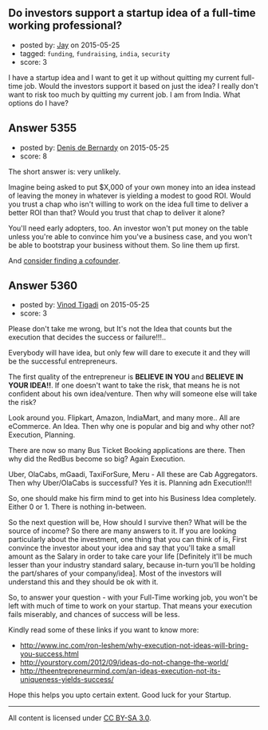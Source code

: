 ## Do investors support a startup idea of a full-time working professional?

- posted by: [Jay](https://stackexchange.com/users/1837303/jay) on 2015-05-25
- tagged: `funding`, `fundraising`, `india`, `security`
- score: 3

I have a startup idea and I want to get it up without quitting my current full-time job. Would the investors support it based on just the idea? I really don't want to risk too much by quitting my current job. I am from India. What options do I have? 


## Answer 5355

- posted by: [Denis de Bernardy](https://stackexchange.com/users/182468/denis-de-bernardy) on 2015-05-25
- score: 8

The short answer is: very unlikely.

Imagine being asked to put $X,000 of your own money into an idea instead of leaving the money in whatever is yielding a modest to good ROI. Would you trust a chap who isn't willing to work on the idea full time to deliver a better ROI than that? Would you trust that chap to deliver it alone?

You'll need early adopters, too. An investor won't put money on the table unless you're able to convince him you've a business case, and you won't be able to bootstrap your business without them. So line them up first.

And [consider finding a cofounder](https://startups.stackexchange.com/questions/3666/is-it-feasible-to-launch-an-app-working-alone).


## Answer 5360

- posted by: [Vinod Tigadi](https://stackexchange.com/users/6152446/vinod-tigadi) on 2015-05-25
- score: 3

Please don't take me wrong, but It's not the Idea that counts but the execution that decides the success or failure!!!..

Everybody will have idea, but only few will dare to execute it and they will be the successful entrepreneurs.

The first quality of the entrepreneur is **BELIEVE IN YOU** and **BELIEVE IN YOUR IDEA!!**. If one doesn't want to take the risk, that means he is not confident about his own idea/venture. Then why will someone else will take the risk?

Look around you. Flipkart, Amazon, IndiaMart, and many more.. All are eCommerce. An Idea. Then why one is popular and big and why other not? Execution, Planning.

There are now so many Bus Ticket Booking applications are there. Then why did the RedBus become so big? Again Execution.

Uber, OlaCabs, mGaadi, TaxiForSure, Meru - All these are Cab Aggregators. Then why Uber/OlaCabs is successful? Yes it is. Planning adn Execution!!!

So, one should make his firm mind to get into his Business Idea completely. Either 0 or 1. There is nothing in-between. 

So the next question will be, How should I survive then? What will be the source of income? So there are many answers to it. If you are looking particularly about the investment, one thing that you can think of is, First convince the investor about your idea and say that you'll take a small amount as the Salary in order to take care your life [Definitely it'll be much lesser than your industry standard salary, because in-turn you'll be holding the part/shares of your company/idea]. Most of the investors will understand this and they should be ok with it.

So, to answer your question - with your Full-Time working job, you won't be left with much of time to work on your startup. That means your execution fails miserably, and chances of success will be less.

Kindly read some of these links if you want to know more:

- http://www.inc.com/ron-leshem/why-execution-not-ideas-will-bring-you-success.html
- http://yourstory.com/2012/09/ideas-do-not-change-the-world/
- http://theentrepreneurmind.com/an-ideas-execution-not-its-uniqueness-yields-success/

Hope this helps you upto certain extent. Good luck for your Startup.



---

All content is licensed under [CC BY-SA 3.0](https://creativecommons.org/licenses/by-sa/3.0/).
